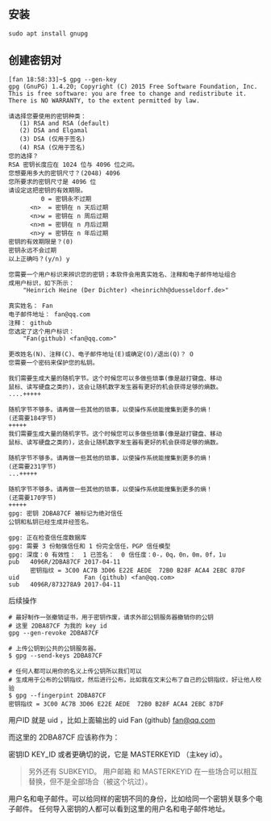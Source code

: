 ## 安装
```commandline
sudo apt install gnupg
```

## 创建密钥对
```commandline
[fan 18:58:33]~$ gpg --gen-key
gpg (GnuPG) 1.4.20; Copyright (C) 2015 Free Software Foundation, Inc.
This is free software: you are free to change and redistribute it.
There is NO WARRANTY, to the extent permitted by law.

请选择您要使用的密钥种类：
   (1) RSA and RSA (default)
   (2) DSA and Elgamal
   (3) DSA (仅用于签名)
   (4) RSA (仅用于签名)
您的选择？
RSA 密钥长度应在 1024 位与 4096 位之间。
您想要用多大的密钥尺寸？(2048) 4096
您所要求的密钥尺寸是 4096 位
请设定这把密钥的有效期限。
         0 = 密钥永不过期
      <n>  = 密钥在 n 天后过期
      <n>w = 密钥在 n 周后过期
      <n>m = 密钥在 n 月后过期
      <n>y = 密钥在 n 年后过期
密钥的有效期限是？(0)
密钥永远不会过期
以上正确吗？(y/n) y

您需要一个用户标识来辨识您的密钥；本软件会用真实姓名、注释和电子邮件地址组合
成用户标识，如下所示：
    "Heinrich Heine (Der Dichter) <heinrichh@duesseldorf.de>"

真实姓名： Fan
电子邮件地址： fan@qq.com
注释： github
您选定了这个用户标识：
    "Fan(github) <fan@qq.com>"

更改姓名(N)、注释(C)、电子邮件地址(E)或确定(O)/退出(Q)？ O
您需要一个密码来保护您的私钥。

我们需要生成大量的随机字节。这个时候您可以多做些琐事(像是敲打键盘、移动
鼠标、读写硬盘之类的)，这会让随机数字发生器有更好的机会获得足够的熵数。
....+++++

随机字节不够多。请再做一些其他的琐事，以使操作系统能搜集到更多的熵！
(还需要184字节)
+++++
我们需要生成大量的随机字节。这个时候您可以多做些琐事(像是敲打键盘、移动
鼠标、读写硬盘之类的)，这会让随机数字发生器有更好的机会获得足够的熵数。

随机字节不够多。请再做一些其他的琐事，以使操作系统能搜集到更多的熵！
(还需要231字节)
...+++++

随机字节不够多。请再做一些其他的琐事，以使操作系统能搜集到更多的熵！
(还需要170字节)
+++++
gpg: 密钥 2DBA87CF 被标记为绝对信任
公钥和私钥已经生成并经签名。

gpg: 正在检查信任度数据库
gpg: 需要 3 份勉强信任和 1 份完全信任，PGP 信任模型
gpg: 深度：0 有效性：  1 已签名：  0 信任度：0-，0q，0n，0m，0f，1u
pub   4096R/2DBA87CF 2017-04-11
      密钥指纹 = 3C00 AC7B 3D06 E22E AEDE  72B0 B28F ACA4 2EBC 87DF
uid                  Fan (github) <fan@qq.com>
sub   4096R/873278A9 2017-04-11

```

后续操作
```commandline
# 最好制作一张撤销证书，用于密钥作废，请求外部公钥服务器撤销你的公钥
# 这里 2DBA87CF 为我的 key id 
gpg --gen-revoke 2DBA87CF

# 上传公钥到公共的公钥服务器。
$ gpg --send-keys 2DBA87CF

# 任何人都可以用你的名义上传公钥所以我们可以
# 生成用于公布的公钥指纹，然后进行公布，比如我在文末公布了自己的公钥指纹，好让他人校验
$ gpg --fingerpint 2DBA87CF
密钥指纹 = 3C00 AC7B 3D06 E22E AEDE  72B0 B28F ACA4 2EBC 87DF
```

用户ID 就是 uid ，比如上面输出的 uid Fan (github) <fan@qq.com>

而这里的 2DBA87CF 应该称作为：

密钥ID
KEY_ID
或者更确切的说，它是 MASTERKEYID （主key id）。
> 另外还有 SUBKEYID。
用户邮箱 和 MASTERKEYID 在一些场合可以相互替换，但不是全部场合（被这个坑过）。

用户名和电子邮件。可以给同样的密钥不同的身份，比如给同一个密钥关联多个电子邮件。
任何导入密钥的人都可以看到这里的用户名和电子邮件地址。